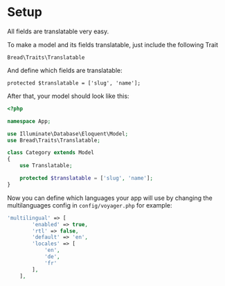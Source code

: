 # Setup

All fields are translatable very easy.

To make a model and its fields translatable, just include the following Trait

`Bread\Traits\Translatable`

And define which fields are translatable:

`protected $translatable = ['slug', 'name'];`

After that, your model should look like this:

```php
<?php

namespace App;

use Illuminate\Database\Eloquent\Model;
use Bread\Traits\Translatable;

class Category extends Model
{
    use Translatable;

    protected $translatable = ['slug', 'name'];
}

```

Now you can define which languages your app will use by changing the multilanguages config in `config/voyager.php` for example:

```php
'multilingual' => [
        'enabled' => true,
        'rtl' => false,
        'default' => 'en',
        'locales' => [
            'en',
            'de',
            'fr'
        ],
    ],
```

